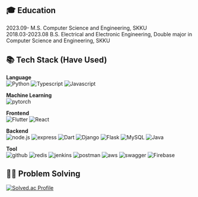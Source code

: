 
## 🎓 Education <br>
2023.09-        M.S.  Computer Science and Engineering, SKKU <br>
2018.03-2023.08 B.S.  Electrical and Electronic Engineering, Double major in Computer Science and Engineering, SKKU <br>

## 📚 Tech Stack (Have Used) <br>

**Language**<br>
![Python](https://img.shields.io/badge/python-3776AB?style=for-the-badge&logo=python&logoColor=white) ![Typescript](https://img.shields.io/badge/Typescript-3178C6?style=for-the-badge&logo=Typescript&logoColor=white)  ![Javascript](https://img.shields.io/badge/Javascript-F7DF1E?style=for-the-badge&logo=Javascript&logoColor=black) 

**Machine Learning**<br>
![pytorch](https://img.shields.io/badge/pytorch-EE4C2C?style=for-the-badge&logo=pytorch&logoColor=white)

**Frontend**<br>
![Flutter](https://img.shields.io/badge/Flutter-02569B?style=for-the-badge&logo=Flutter&logoColor=white) ![React](https://img.shields.io/badge/React-61DAFB?style=for-the-badge&logo=React&logoColor=black)

**Backend**<br>
![node.js](https://img.shields.io/badge/node.js-339933?style=for-the-badge&logo=node.js&logoColor=white) ![express](https://img.shields.io/badge/express-000000?style=for-the-badge&logo=express&logoColor=white) ![Dart](https://img.shields.io/badge/dart-0175C2?style=for-the-badge&logo=dart&logoColor=white) ![Django](https://img.shields.io/badge/django-092E20?style=for-the-badge&logo=django&logoColor=white) ![Flask](https://img.shields.io/badge/flask-000000?style=for-the-badge&logo=flask&logoColor=white) ![MySQL](https://img.shields.io/badge/MySQL-4479A1?style=for-the-badge&logo=MySQL&logoColor=white) ![Java](https://img.shields.io/badge/Java-007396?style=for-the-badge&logo=java11&logoColor=white)

**Tool**<br>
![github](https://img.shields.io/badge/github-181717?style=for-the-badge&logo=github&logoColor=white) ![redis](https://img.shields.io/badge/redis-DC382D?style=for-the-badge&logo=redis&logoColor=white) ![jenkins](https://img.shields.io/badge/jenkins-D24939?style=for-the-badge&logo=jenkins&logoColor=white) ![postman](https://img.shields.io/badge/postman-FF6C37?style=for-the-badge&logo=postman&logoColor=white) ![aws](https://img.shields.io/badge/aws-232F3E?style=for-the-badge&logo=amazon%20aws&logoColor=white) ![swagger](https://img.shields.io/badge/swagger-85EA2D?style=for-the-badge&logo=swagger&logoColor=black) ![Firebase](https://img.shields.io/badge/Firebase-FFCA28?style=for-the-badge&logo=Firebase&logoColor=black) 


## 🧑‍💻 Problem Solving<br>

[![Solved.ac Profile](http://mazassumnida.wtf/api/v2/generate_badge?boj=bb1702)](https://solved.ac/bb1702/)
